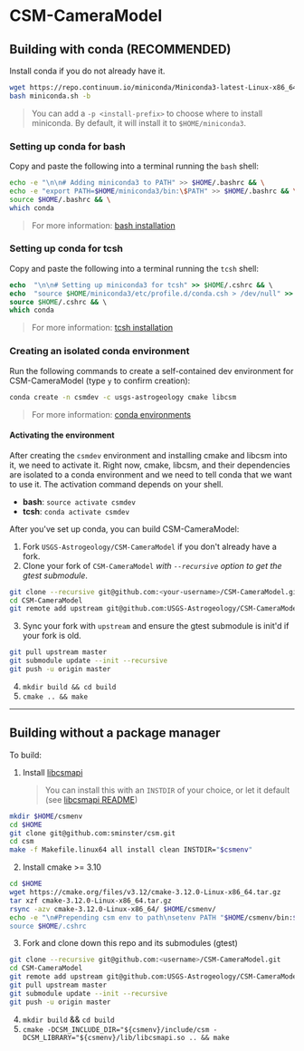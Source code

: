 # CSM-CameraModel

## Building with conda (RECOMMENDED)

Install conda if you do not already have it.
```bash
wget https://repo.continuum.io/miniconda/Miniconda3-latest-Linux-x86_64.sh -O miniconda.sh;
bash miniconda.sh -b
```
> You can add a `-p <install-prefix>` to choose where to install miniconda. By default, it will install it to `$HOME/miniconda3`.

### Setting up conda for bash
Copy and paste the following into a terminal running the `bash` shell:
```bash
echo -e "\n\n# Adding miniconda3 to PATH" >> $HOME/.bashrc && \
echo -e "export PATH=$HOME/miniconda3/bin:\$PATH" >> $HOME/.bashrc && \
source $HOME/.bashrc && \
which conda
```
> For more information: [bash installation](https://conda.io/docs/user-guide/install/linux.html "Reference to bash conda install")

### Setting up conda for tcsh
Copy and paste the following into a terminal running the `tcsh` shell:
```tcsh
echo  "\n\n# Setting up miniconda3 for tcsh" >> $HOME/.cshrc && \
echo  "source $HOME/miniconda3/etc/profile.d/conda.csh > /dev/null" >> $HOME/.cshrc && \
source $HOME/.cshrc && \
which conda
```
> For more information: [tcsh installation](https://github.com/ESMValGroup/ESMValTool/issues/301 "Reference to tcsh conda install")

### Creating an isolated conda environment
Run the following commands to create a self-contained dev environment for CSM-CameraModel (type `y` to confirm creation):
```bash
conda create -n csmdev -c usgs-astrogeology cmake libcsm
```
> For more information: [conda environments](https://conda.io/docs/user-guide/tasks/manage-environments.html)

#### Activating the environment
After creating the `csmdev` environment and installing cmake and libcsm into it, we need to activate it. Right now, cmake, libcsm, and their dependencies are isolated to a conda environment and we need to tell conda that we want to use it. The activation command depends on your shell.
* **bash**: `source activate csmdev`
* **tcsh**: `conda activate csmdev`

After you've set up conda, you can build CSM-CameraModel:

1. Fork `USGS-Astrogeology/CSM-CameraModel` if you don't already have a fork.
2. Clone your fork of `CSM-CameraModel` *with `--recursive` option to get the gtest submodule*.
```bash
git clone --recursive git@github.com:<your-username>/CSM-CameraModel.git
cd CSM-CameraModel
git remote add upstream git@github.com:USGS-Astrogeology/CSM-CameraModel.git
```
3. Sync your fork with `upstream` and ensure the gtest submodule is init'd if your fork is old.
```bash
git pull upstream master
git submodule update --init --recursive
git push -u origin master
```
4. `mkdir build && cd build`
5. `cmake .. && make`

---

## Building without a package manager
To build:

1. Install [libcsmapi](https://github.com/sminster/csm "CSM API")
    > You can install this with an `INSTDIR` of your choice, or let it default (see [libcsmapi README](https://github.com/sminster/csm/blob/master/README))
```bash
mkdir $HOME/csmenv
cd $HOME
git clone git@github.com:sminster/csm.git
cd csm
make -f Makefile.linux64 all install clean INSTDIR="$csmenv"
```
2. Install cmake >= 3.10
```bash
cd $HOME
wget https://cmake.org/files/v3.12/cmake-3.12.0-Linux-x86_64.tar.gz
tar xzf cmake-3.12.0-Linux-x86_64.tar.gz
rsync -azv cmake-3.12.0-Linux-x86_64/ $HOME/csmenv/
echo -e "\n#Prepending csm env to path\nsetenv PATH "$HOME/csmenv/bin:$PATH" >> $HOME/.cshrc
source $HOME/.cshrc
```
3. Fork and clone down this repo and its submodules (gtest)
```bash
git clone --recursive git@github.com:<username>/CSM-CameraModel.git
cd CSM-CameraModel
git remote add upstream git@github.com:USGS-Astrogeology/CSM-CameraModel.git
git pull upstream master
git submodule update --init --recursive
git push -u origin master
```
4. `mkdir build` && `cd build`
5. `cmake -DCSM_INCLUDE_DIR="${csmenv}/include/csm -DCSM_LIBRARY="${csmenv}/lib/libcsmapi.so .. && make`
